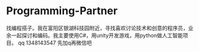 # Programming-Partner
找编程搭子。我在富阳区银湖科技园附近，寻找喜欢讨论技术和创意的程序员，业余一起探讨和编码。我主要使用C#，用unity开发游戏，用python做人工智能项目。
qq 1348143547   先加q再微信吧
